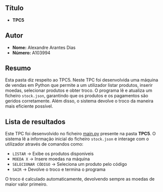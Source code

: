 ## Título

- **TPC5**

## Autor

- **Nome:** Alexandre Arantes Dias  
- **Número:** A103994  

## Resumo  

Esta pasta diz respeito ao TPC5. Neste TPC foi desenvolvida uma máquina de vendas em Python que permite a um utilizador listar produtos, inserir moedas, selecionar produtos e obter troco. O programa lê e atualiza um ficheiro `stock.json`, garantindo que os produtos e os pagamentos são geridos corretamente. Além disso, o sistema devolve o troco da maneira mais eficiente possível.

## Lista de resultados  

Este TPC foi desenvolvido no ficheiro [main.py](main.py) presente na pasta **TPC5**. O sistema lê a informação inicial do ficheiro `stock.json` e interage com o utilizador através de comandos como:

- `LISTAR` → Exibe os produtos disponíveis
- `MOEDA X` → Insere moedas na máquina
- `SELECIONAR CÓDIGO` → Seleciona um produto pelo código
- `SAIR` → Devolve o troco e termina o programa

O troco é calculado automaticamente, devolvendo sempre as moedas de maior valor primeiro.

